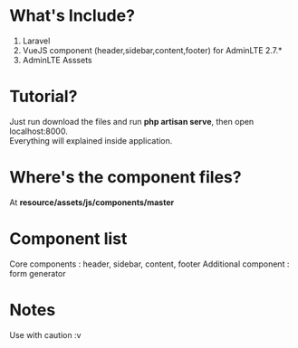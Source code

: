 # What's Include?
1. Laravel
2. VueJS component (header,sidebar,content,footer) for AdminLTE 2.7.*
3. AdminLTE Asssets

# Tutorial?
Just run download the files and run **php artisan serve**, then open localhost:8000.<br/>
Everything will explained inside application.

# Where's the component files?
At <b>resource/assets/js/components/master</b>

# Component list

Core components : header, sidebar, content, footer
Additional component : form generator

# Notes
Use with caution :v

